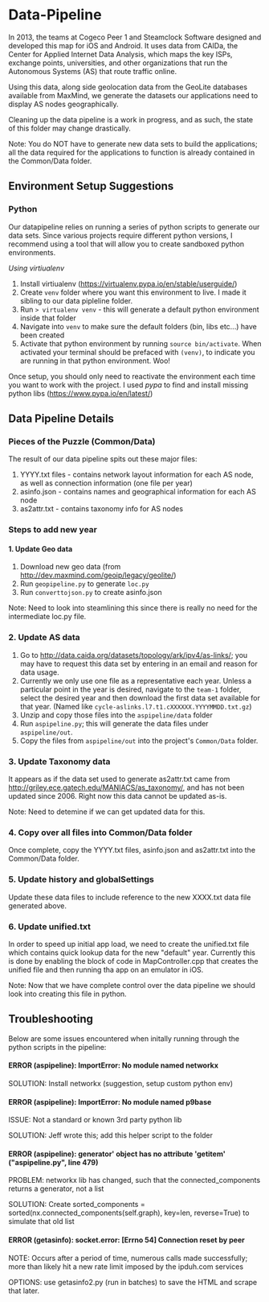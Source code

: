 # Data-Pipeline

In 2013, the teams at Cogeco Peer 1 and Steamclock Software designed and developed this map for iOS and Android. It uses data from CAIDa, the Center for Applied Internet Data Analysis, which maps the key ISPs, exchange points, universities, and other organizations that run the Autonomous Systems (AS) that route traffic online.

Using this data, along side geolocation data from the GeoLite databases available from MaxMind, we generate the datasets our applications need to display AS nodes geographically.

Cleaning up the data pipeline is a work in progress, and as such, the state of this folder may change drastically. 

Note: You do NOT have to generate new data sets to build the applications; all the data required for the applications to function is already contained in the Common/Data folder.

## Environment Setup Suggestions

### Python

Our datapipeline relies on running a series of python scripts to generate our data sets. Since various projects require different python versions, I recommend using a tool that will allow you to create sandboxed python environments.

*Using virtiualenv*

1. Install virtiualenv (https://virtualenv.pypa.io/en/stable/userguide/)
2. Create `venv` folder where you want this environment to live. I made it sibling to our data pipleline folder.
3. Run `> virtualenv venv` - this will generate a default python environment inside that folder
4. Navigate into `venv` to make sure the default folders (bin, libs etc...) have been created
5. Activate that python environment by running `source bin/activate`. When activated your terminal should be prefaced with `(venv)`, to indicate you are running in that python environment. Woo!

Once setup, you should only need to reactivate the environment each time you want to work with the project. I used *pypa* to find and install missing python libs (https://www.pypa.io/en/latest/)


## Data Pipeline Details

### Pieces of the Puzzle (Common/Data)

The result of our data pipeline spits out these major files:

1. YYYY.txt files - contains network layout information for each AS node, as well as connection information (one file per year)
2. asinfo.json - contains names and geographical information for each AS node
3. as2attr.txt - contains taxonomy info for AS nodes

### Steps to add new year

#### 1. Update Geo data
1. Download new geo data (from http://dev.maxmind.com/geoip/legacy/geolite/)
2. Run `geopipeline.py` to generate `loc.py`
3. Run `converttojson.py` to create asinfo.json 

Note: Need to look into steamlining this since there is really no need for the intermediate loc.py file.

### 2. Update AS data
1. Go to http://data.caida.org/datasets/topology/ark/ipv4/as-links/; you may have to request this data set by entering in an email and reason for data usage.
2. Currently we only use one file as a representative each year. Unless a particular point in the year is desired, navigate to the `team-1` folder, select the desired year and then download the first data set available for that year. (Named like `cycle-aslinks.l7.t1.cXXXXXX.YYYYMMDD.txt.gz`)
3. Unzip and copy those files into the `aspipeline/data` folder
4. Run `aspipeline.py`; this will generate the data files under `aspipeline/out`.
5. Copy the files from `aspipeline/out` into the project's `Common/Data` folder.

### 3. Update Taxonomy data 

It appears as if the data set used to generate as2attr.txt came from http://griley.ece.gatech.edu/MANIACS/as_taxonomy/, and has not been updated since 2006. Right now this data cannot be updated as-is.

Note: Need to detemine if we can get updated data for this.

### 4. Copy over all files into Common/Data folder

Once complete, copy the YYYY.txt files, asinfo.json and as2attr.txt into the Common/Data folder.

### 5. Update history and globalSettings

Update these data files to include reference to the new XXXX.txt data file generated above. 

### 6. Update unified.txt

In order to speed up initial app load, we need to create the unified.txt file which contains quick lookup data for the new "default" year. Currently this is done by enabling the block of code in MapController.cpp that creates the unified file and then running tha app on an emulator in iOS.

Note: Now that we have complete control over the data pipeline we should look into creating this file in python.

## Troubleshooting

Below are some issues encountered when initally running through the python scripts in the pipeline:

#### ERROR (aspipeline): ImportError: No module named networkx

SOLUTION: Install networkx (suggestion, setup custom python env)

#### ERROR (aspipeline): ImportError: No module named p9base

ISSUE: Not a standard or known 3rd party python lib

SOLUTION: Jeff wrote this; add this helper script to the folder

#### ERROR (aspipeline): generator' object has no attribute '__getitem__' ("aspipeline.py", line 479)

PROBLEM: networkx lib has changed, such that the connected_components returns a generator, not a list 

SOLUTION: Create sorted_components = sorted(nx.connected_components(self.graph), key=len, reverse=True) to simulate that old list

#### ERROR (getasinfo): socket.error: [Errno 54] Connection reset by peer

NOTE: Occurs after a period of time, numerous calls made successfully; more than likely hit a new rate limit imposed by the ipduh.com services

OPTIONS: use getasinfo2.py (run in batches) to save the HTML and scrape that later.

